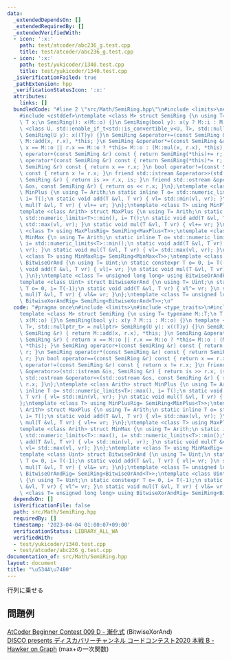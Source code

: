 ```yaml
---
data:
  _extendedDependsOn: []
  _extendedRequiredBy: []
  _extendedVerifiedWith:
  - icon: ':x:'
    path: test/atcoder/abc236_g.test.cpp
    title: test/atcoder/abc236_g.test.cpp
  - icon: ':x:'
    path: test/yukicoder/1340.test.cpp
    title: test/yukicoder/1340.test.cpp
  _isVerificationFailed: true
  _pathExtension: hpp
  _verificationStatusIcon: ':x:'
  attributes:
    links: []
  bundledCode: "#line 2 \"src/Math/SemiRing.hpp\"\n#include <limits>\n#include <type_traits>\n\
    #include <cstddef>\ntemplate <class M> struct SemiRing {\n using T= typename M::T;\n\
    \ T x;\n SemiRing(): x(M::o) {}\n SemiRing(bool y): x(y ? M::i : M::o) {}\n template\
    \ <class U, std::enable_if_t<std::is_convertible_v<U, T>, std::nullptr_t> = nullptr>\
    \ SemiRing(U y): x((T)y) {}\n SemiRing &operator+=(const SemiRing &r) { return\
    \ M::add(x, r.x), *this; }\n SemiRing &operator*=(const SemiRing &r) { return\
    \ x == M::o || r.x == M::o ? *this= M::o : (M::mul(x, r.x), *this); }\n SemiRing\
    \ operator+(const SemiRing &r) const { return SemiRing(*this)+= r; }\n SemiRing\
    \ operator*(const SemiRing &r) const { return SemiRing(*this)*= r; }\n bool operator==(const\
    \ SemiRing &r) const { return x == r.x; }\n bool operator!=(const SemiRing &r)\
    \ const { return x != r.x; }\n friend std::istream &operator>>(std::istream &is,\
    \ SemiRing &r) { return is >> r.x, is; }\n friend std::ostream &operator<<(std::ostream\
    \ &os, const SemiRing &r) { return os << r.x; }\n};\ntemplate <class Arith> struct\
    \ MinPlus {\n using T= Arith;\n static inline T o= std::numeric_limits<T>::max(),\
    \ i= T();\n static void add(T &vl, T vr) { vl= std::min(vl, vr); }\n static void\
    \ mul(T &vl, T vr) { vl+= vr; }\n};\ntemplate <class T> using MinPlusRig= SemiRing<MinPlus<T>>;\n\
    template <class Arith> struct MaxPlus {\n using T= Arith;\n static inline T o=\
    \ std::numeric_limits<T>::min(), i= T();\n static void add(T &vl, T vr) { vl=\
    \ std::max(vl, vr); }\n static void mul(T &vl, T vr) { vl+= vr; }\n};\ntemplate\
    \ <class T> using MaxPlusRig= SemiRing<MaxPlus<T>>;\ntemplate <class Arith> struct\
    \ MinMax {\n using T= Arith;\n static inline T o= std::numeric_limits<T>::max(),\
    \ i= std::numeric_limits<T>::min();\n static void add(T &vl, T vr) { vl= std::min(vl,\
    \ vr); }\n static void mul(T &vl, T vr) { vl= std::max(vl, vr); }\n};\ntemplate\
    \ <class T> using MinMaxRig= SemiRing<MinMax<T>>;\ntemplate <class Uint> struct\
    \ BitwiseOrAnd {\n using T= Uint;\n static constexpr T o= 0, i= T(-1);\n static\
    \ void add(T &vl, T vr) { vl|= vr; }\n static void mul(T &vl, T vr) { vl&= vr;\
    \ }\n};\ntemplate <class T= unsigned long long> using BitwiseOrAndRig= SemiRing<BitwiseOrAnd<T>>;\n\
    template <class Uint> struct BitwiseXorAnd {\n using T= Uint;\n static constexpr\
    \ T o= 0, i= T(-1);\n static void add(T &vl, T vr) { vl^= vr; }\n static void\
    \ mul(T &vl, T vr) { vl&= vr; }\n};\ntemplate <class T= unsigned long long> using\
    \ BitwiseXorAndRig= SemiRing<BitwiseXorAnd<T>>;\n"
  code: "#pragma once\n#include <limits>\n#include <type_traits>\n#include <cstddef>\n\
    template <class M> struct SemiRing {\n using T= typename M::T;\n T x;\n SemiRing():\
    \ x(M::o) {}\n SemiRing(bool y): x(y ? M::i : M::o) {}\n template <class U, std::enable_if_t<std::is_convertible_v<U,\
    \ T>, std::nullptr_t> = nullptr> SemiRing(U y): x((T)y) {}\n SemiRing &operator+=(const\
    \ SemiRing &r) { return M::add(x, r.x), *this; }\n SemiRing &operator*=(const\
    \ SemiRing &r) { return x == M::o || r.x == M::o ? *this= M::o : (M::mul(x, r.x),\
    \ *this); }\n SemiRing operator+(const SemiRing &r) const { return SemiRing(*this)+=\
    \ r; }\n SemiRing operator*(const SemiRing &r) const { return SemiRing(*this)*=\
    \ r; }\n bool operator==(const SemiRing &r) const { return x == r.x; }\n bool\
    \ operator!=(const SemiRing &r) const { return x != r.x; }\n friend std::istream\
    \ &operator>>(std::istream &is, SemiRing &r) { return is >> r.x, is; }\n friend\
    \ std::ostream &operator<<(std::ostream &os, const SemiRing &r) { return os <<\
    \ r.x; }\n};\ntemplate <class Arith> struct MinPlus {\n using T= Arith;\n static\
    \ inline T o= std::numeric_limits<T>::max(), i= T();\n static void add(T &vl,\
    \ T vr) { vl= std::min(vl, vr); }\n static void mul(T &vl, T vr) { vl+= vr; }\n\
    };\ntemplate <class T> using MinPlusRig= SemiRing<MinPlus<T>>;\ntemplate <class\
    \ Arith> struct MaxPlus {\n using T= Arith;\n static inline T o= std::numeric_limits<T>::min(),\
    \ i= T();\n static void add(T &vl, T vr) { vl= std::max(vl, vr); }\n static void\
    \ mul(T &vl, T vr) { vl+= vr; }\n};\ntemplate <class T> using MaxPlusRig= SemiRing<MaxPlus<T>>;\n\
    template <class Arith> struct MinMax {\n using T= Arith;\n static inline T o=\
    \ std::numeric_limits<T>::max(), i= std::numeric_limits<T>::min();\n static void\
    \ add(T &vl, T vr) { vl= std::min(vl, vr); }\n static void mul(T &vl, T vr) {\
    \ vl= std::max(vl, vr); }\n};\ntemplate <class T> using MinMaxRig= SemiRing<MinMax<T>>;\n\
    template <class Uint> struct BitwiseOrAnd {\n using T= Uint;\n static constexpr\
    \ T o= 0, i= T(-1);\n static void add(T &vl, T vr) { vl|= vr; }\n static void\
    \ mul(T &vl, T vr) { vl&= vr; }\n};\ntemplate <class T= unsigned long long> using\
    \ BitwiseOrAndRig= SemiRing<BitwiseOrAnd<T>>;\ntemplate <class Uint> struct BitwiseXorAnd\
    \ {\n using T= Uint;\n static constexpr T o= 0, i= T(-1);\n static void add(T\
    \ &vl, T vr) { vl^= vr; }\n static void mul(T &vl, T vr) { vl&= vr; }\n};\ntemplate\
    \ <class T= unsigned long long> using BitwiseXorAndRig= SemiRing<BitwiseXorAnd<T>>;\n"
  dependsOn: []
  isVerificationFile: false
  path: src/Math/SemiRing.hpp
  requiredBy: []
  timestamp: '2023-04-04 01:00:07+09:00'
  verificationStatus: LIBRARY_ALL_WA
  verifiedWith:
  - test/yukicoder/1340.test.cpp
  - test/atcoder/abc236_g.test.cpp
documentation_of: src/Math/SemiRing.hpp
layout: document
title: "\u534A\u74B0"
---
```

行列に乗せる
## 問題例
[AtCoder Beginner Contest 009 D - 漸化式](https://atcoder.jp/contests/abc009/tasks/abc009_4) (BitwiseXorAnd) \
[DISCO presents ディスカバリーチャンネル コードコンテスト2020 本戦 B - Hawker on Graph](https://atcoder.jp/contests/ddcc2020-final/tasks/ddcc2020_final_b) (max+の一次関数)
